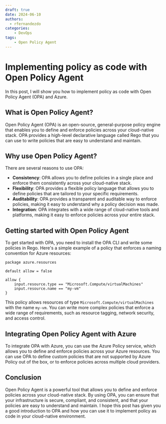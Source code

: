 ```yaml
---
draft: true
date: 2024-06-10
authors:
  - rfernandezdo
categories:    
    - DevOps    
tags:
    - Open Policy Agent
---
```


# Implementing policy as code with Open Policy Agent

In this post, I will show you how to implement policy as code with Open Policy Agent (OPA) and Azure.

## What is Open Policy Agent?

Open Policy Agent (OPA) is an open-source, general-purpose policy engine that enables you to define and enforce policies across your cloud-native stack. OPA provides a high-level declarative language called Rego that you can use to write policies that are easy to understand and maintain.

## Why use Open Policy Agent?

There are several reasons to use OPA:

- **Consistency**: OPA allows you to define policies in a single place and enforce them consistently across your cloud-native stack.
- **Flexibility**: OPA provides a flexible policy language that allows you to define policies that are tailored to your specific requirements.
- **Auditability**: OPA provides a transparent and auditable way to enforce policies, making it easy to understand why a policy decision was made.
- **Integration**: OPA integrates with a wide range of cloud-native tools and platforms, making it easy to enforce policies across your entire stack.

## Getting started with Open Policy Agent

To get started with OPA, you need to install the OPA CLI and write some policies in Rego. Here's a simple example of a policy that enforces a naming convention for Azure resources:

```rego
package azure.resources

default allow = false

allow {
    input.resource.type == "Microsoft.Compute/virtualMachines"
    input.resource.name == "my-vm"
}
```

This policy allows resources of type `Microsoft.Compute/virtualMachines` with the name `my-vm`. You can write more complex policies that enforce a wide range of requirements, such as resource tagging, network security, and access control.

## Integrating Open Policy Agent with Azure

To integrate OPA with Azure, you can use the Azure Policy service, which allows you to define and enforce policies across your Azure resources. You can use OPA to define custom policies that are not supported by Azure Policy out of the box, or to enforce policies across multiple cloud providers.

## Conclusion

Open Policy Agent is a powerful tool that allows you to define and enforce policies across your cloud-native stack. By using OPA, you can ensure that your infrastructure is secure, compliant, and consistent, and that your policies are easy to understand and maintain. I hope this post has given you a good introduction to OPA and how you can use it to implement policy as code in your cloud-native environment.